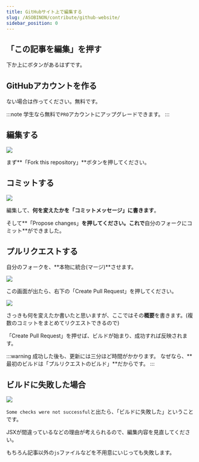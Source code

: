 ```yaml
---
title: GitHubサイト上で編集する
slug: /ASOBINON/contribute/github-website/
sidebar_position: 0
---
```



## 「この記事を編集」を押す

下か上にボタンがあるはずです。

## GitHubアカウントを作る

ない場合は作ってください。無料です。

:::note
学生なら無料で`PRO`アカウントにアップグレードできます。
:::

## 編集する

![](https://bn02pap001files.storage.live.com/y4mCeIn7IROd2ciCUVfD3UFi7vfo0E4xpV-daeavVHa_pK5jsL3XxWczUXRypi1bZOcDwZOFYN_YCLYNek8Up2FciKcdrZkossBLPSUqUT7mBv7NgRzgCvltwNFkMThCvIRGTTeJWn8Qt4N9EaFzD75V4YtjzGOIy01lzu18hBwDpeJJfYOLEf6gUcMpbYH2tO6?width=660&height=157&cropmode=none)

まず**「Fork this repository」**ボタンを押してください。

## コミットする

![](https://bn02pap001files.storage.live.com/y4mDauBJmFwWx9MT00-rkUZAIcIpVcDxaVbIsH9p_8dyRRvZ7PWmSX5ZMlJe_T6GLArhR95RHZYucktCeK1wMeayANAIz61xzsnUxSn6SOzNgdRecObLT3nHMaJsXsfr90pHSHD7MIYETnesyMttXc26iyFa8R24ZOOoSrSVd2Vh99CgQUMluhyl-dI9u7avv4L?width=660&height=522&cropmode=none)

編集して、**何を変えたかを「コミットメッセージ」に書きます**。

そして**「Propose changes」**を押してください。これで**自分のフォークにコミット**ができました。

## プルリクエストする

自分のフォークを、**本物に統合(マージ)**させます。

![](https://bn02pap001files.storage.live.com/y4mC2UlfA2HSETY7Gps_o6B6CHBtC7YHHQUUFaDZtAEd6O1AarKF57Rx4OU2q8ct_vxTl8UksShJWT7aB6XSfL-N_4COBe6km4YFUjZ_O1gtuZ1nZWaQ8RRN8dgfoYUH8SHYmQdf2jdJnWhxP1SlvYgVOWtW3vMwMko8XxaebgWeucGze_GbjeRLUqxVCbhA8o0?width=660&height=264&cropmode=none)

この画面が出たら、右下の「Create Pull Request」を押してください。

![](https://bn02pap001files.storage.live.com/y4mZNRO1gpbjAGhW8R_MZDXktHVE0zIEnM3Hks5IzIf2xvh2z8b1klohZh68PYKhwY7_LXLxv-4Adw4b8SVrNNBFco91pYXuZ5G_GCfVLqV1j-MnWDd24p6wu50iKx714nIPkIsGEgXFh_Ik-ZB-suabR-ntA56fNvnMR1QWnmkF0Z0dz5mDd9shppWDc7V5Lfn?width=660&height=483&cropmode=none)

さっきも何を変えたか書いたと思いますが、ここではその**概要**を書きます。(複数のコミットをまとめてリクエストできるので)

「Create Pull Request」を押せば、ビルドが始まり、成功すれば反映されます。

:::warning
成功した後も、更新には三分ほど時間がかかります。
なぜなら、**最初のビルドは「プルリクエストのビルド」**だからです。
:::

## ビルドに失敗した場合

![](https://bn02pap001files.storage.live.com/y4mDk5vDlnU8A3AL5xAO8RjB9qkW2hnGJ-zBMmgFNernv2bhKmU1cbD3sJLIL0xTExYnHIziM0JFAXEvJGw8BuknTQSEgZ2FnKKI8i1_q6O4xde-GGJ0QniGBM_im5AGCTAftoSEnucu0ssGqFOlS3KMp6wkTdT-vaH1mWb1PvZ3OEs-1RhBMizDu8Br5nPl-Sr?width=660&height=286&cropmode=none)

`Some checks were not successful`と出たら、「ビルドに失敗した」ということです。

JSXが間違っているなどの理由が考えられるので、編集内容を見直してください。

もちろん記事以外の`js`ファイルなどを不用意にいじっても失敗します。
